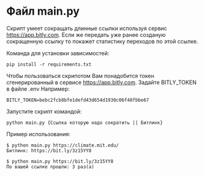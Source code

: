 # Файл main.py

Скрипт умеет сокращать длинные ссылки используя сервис https://app.bitly.com. 
Если же передать уже ранее созданую сокращенную ссылку то покажет статистику переходов по этой ссылке.

Команда для установки зависимостей:
``` 
pip install -r requirements.txt
``` 
Чтобы пользоваться скрипотом Вам понадобится токен сгенерированный в сервисе https://app.bitly.com. 
Задайте BITLY_TOKEN в файле .env
Например:
```
BITLY_TOKEN=bebc2fcb8bfe1defd43d654d1930c06f48fbbe67
```
Запустите скрипт командой:
```
python main.py {Ссылка которую надо сократить || Битлинк}
```
Пример использования:
```console
$ python main.py https://climate.mit.edu/
Битлинк: https://bit.ly/3z15YY8
```
```console
$ python main.py https://bit.ly/3z15YY8
По вашей ссылке прошли: 3 раз(а)
```
